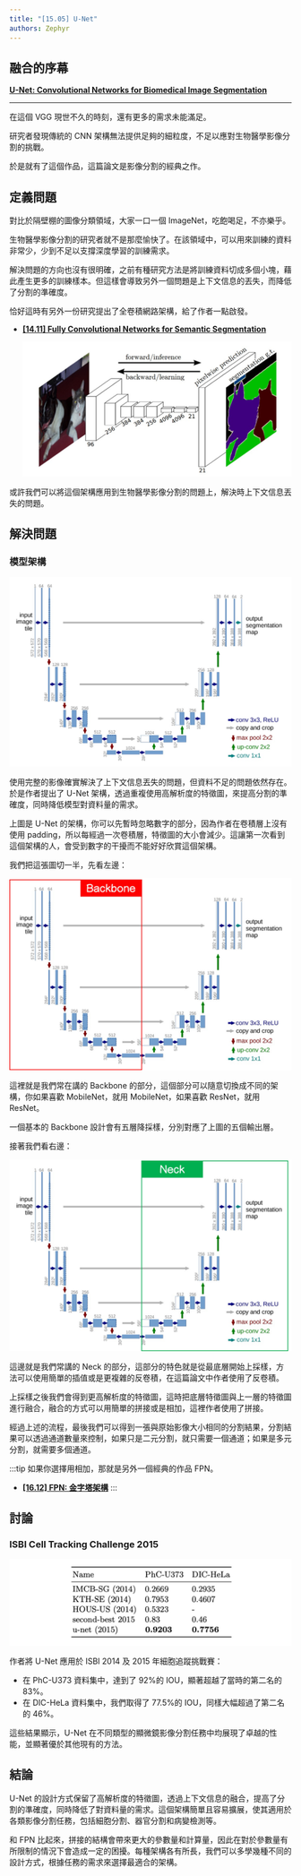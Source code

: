 ```yaml
---
title: "[15.05] U-Net"
authors: Zephyr
---
```


## 融合的序幕

[**U-Net: Convolutional Networks for Biomedical Image Segmentation**](https://arxiv.org/abs/1505.04597)

---

在這個 VGG 現世不久的時刻，還有更多的需求未能滿足。

研究者發現傳統的 CNN 架構無法提供足夠的細粒度，不足以應對生物醫學影像分割的挑戰。

於是就有了這個作品，這篇論文是影像分割的經典之作。

## 定義問題

對比於隔壁棚的圖像分類領域，大家一口一個 ImageNet，吃飽喝足，不亦樂乎。

生物醫學影像分割的研究者就不是那麼愉快了。在該領域中，可以用來訓練的資料非常少，少到不足以支撐深度學習的訓練需求。

解決問題的方向也沒有很明確，之前有種研究方法是將訓練資料切成多個小塊，藉此產生更多的訓練樣本。但這樣會導致另外一個問題是上下文信息的丟失，而降低了分割的準確度。

恰好這時有另外一份研究提出了全卷積網路架構，給了作者一點啟發。

- [**[14.11] Fully Convolutional Networks for Semantic Segmentation**](https://arxiv.org/abs/1411.4038)

  ![fcn arch](./img/img3.jpg)

或許我們可以將這個架構應用到生物醫學影像分割的問題上，解決時上下文信息丟失的問題。

## 解決問題

### 模型架構

![U-Net arch](./img/img1.jpg)

使用完整的影像確實解決了上下文信息丟失的問題，但資料不足的問題依然存在。於是作者提出了 U-Net 架構，透過重複使用高解析度的特徵圖，來提高分割的準確度，同時降低模型對資料量的需求。

上圖是 U-Net 的架構，你可以先暫時忽略數字的部分，因為作者在卷積層上沒有使用 padding，所以每經過一次卷積層，特徵圖的大小會減少。這讓第一次看到這個架構的人，會受到數字的干擾而不能好好欣賞這個架構。

我們把這張圖切一半，先看左邊：

![U-Net arch left](./img/img4.jpg)

這裡就是我們常在講的 Backbone 的部分，這個部分可以隨意切換成不同的架構，你如果喜歡 MobileNet，就用 MobileNet，如果喜歡 ResNet，就用 ResNet。

一個基本的 Backbone 設計會有五層降採樣，分別對應了上圖的五個輸出層。

接著我們看右邊：

![U-Net arch right](./img/img5.jpg)

這邊就是我們常講的 Neck 的部分，這部分的特色就是從最底層開始上採樣，方法可以使用簡單的插值或是更複雜的反卷積，在這篇論文中作者使用了反卷積。

上採樣之後我們會得到更高解析度的特徵圖，這時把底層特徵圖與上一層的特徵圖進行融合，融合的方式可以用簡單的拼接或是相加，這裡作者使用了拼接。

經過上述的流程，最後我們可以得到一張與原始影像大小相同的分割結果，分割結果可以透過通道數量來控制，如果只是二元分割，就只需要一個通道；如果是多元分割，就需要多個通道。

:::tip
如果你選擇用相加，那就是另外一個經典的作品 FPN。

- [**[16.12] FPN: 金字塔架構**](../1612-fpn/index.md)
  :::

## 討論

### ISBI Cell Tracking Challenge 2015

![isbi](./img/img2.jpg)

作者將 U-Net 應用於 ISBI 2014 及 2015 年細胞追蹤挑戰賽：

- 在 PhC-U373 資料集中，達到了 92%的 IOU，顯著超越了當時的第二名的 83%。
- 在 DIC-HeLa 資料集中，我們取得了 77.5%的 IOU，同樣大幅超過了第二名的 46%。

這些結果顯示，U-Net 在不同類型的顯微鏡影像分割任務中均展現了卓越的性能，並顯著優於其他現有的方法。

## 結論

U-Net 的設計方式保留了高解析度的特徵圖，透過上下文信息的融合，提高了分割的準確度，同時降低了對資料量的需求。這個架構簡單且容易擴展，使其適用於各類影像分割任務，包括細胞分割、器官分割和病變檢測等。

和 FPN 比起來，拼接的結構會帶來更大的參數量和計算量，因此在對於參數量有所限制的情況下會造成一定的困擾。每種架構各有所長，我們可以多學幾種不同的設計方式，根據任務的需求來選擇最適合的架構。
